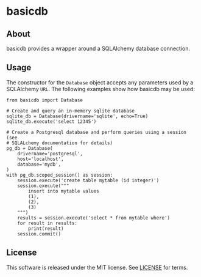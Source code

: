 # basicdb #

## About ##

basicdb provides a wrapper around a SQLAlchemy database connection.

## Usage ##

The constructor for the `Database` object accepts any parameters used by a SQLAlchemy `URL`. The following examples show how basicdb may be used:

    from basicdb import Database

    # Create and query an in-memory sqlite database
    sqlite_db = Database(drivername='sqlite', echo=True)
    sqlite_db.execute('select 12345')

    # Create a Postgresql database and perform queries using a session (see
    # SQLALchemy documentation for details)
    pg_db = Database(
        drivername='postgresql',
        host='localhost',
        database='mydb',
    )
    with pg_db.scoped_session() as session:
        session.execute('create table mytable (id integer)')
        session.execute("""
            insert into mytable values
            (1),
            (2),
            (3)
        """)
        results = session.execute('select * from mytable where')
        for result in results:
            print(result)
        session.commit()

## License ##

This software is released under the MIT license. See [LICENSE](LICENSE) for terms.
